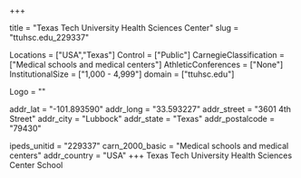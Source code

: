 
+++

title = "Texas Tech University Health Sciences Center"
slug = "ttuhsc.edu_229337"

Locations = ["USA","Texas"]
Control = ["Public"]
CarnegieClassification = ["Medical schools and medical centers"]
AthleticConferences = ["None"]
InstitutionalSize = ["1,000 - 4,999"]
domain = ["ttuhsc.edu"]

Logo = ""

addr_lat = "-101.893590"
addr_long = "33.593227"
addr_street = "3601 4th Street"
addr_city = "Lubbock"
addr_state = "Texas"
addr_postalcode = "79430"

ipeds_unitid = "229337"
carn_2000_basic = "Medical schools and medical centers"
addr_country = "USA"
+++
    Texas Tech University Health Sciences Center School

